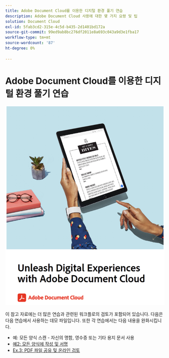 ```yaml
---
title: Adobe Document Cloud를 이용한 디지털 환경 풀기 연습
description: Adobe Document Cloud 사용에 대한 몇 가지 요령 및 팁
solution: Document Cloud
exl-id: 5fab3cd2-315e-4c5d-b435-2d1401bd172a
source-git-commit: 99ed9ab8bc276df2011e8a693c043a9d3e1fba17
workflow-type: tm+mt
source-wordcount: '87'
ht-degree: 0%

---
```


# Adobe Document Cloud를 이용한 디지털 환경 풀기 연습

[![image](assets/rebrand.png)](assets/Unleash_Digital_Experiences_with_Adobe_Document_Cloud.pdf)

이 참고 자료에는 더 많은 연습과 관련된 워크플로의 검토가 포함되어 있습니다. 다음은 다음 연습에서 사용하는 데모 파일입니다. 또한 각 연습에서는 다음 내용을 완화시킵니다.

* 예: 모든 양식 스캔 - 자신의 명함, 영수증 또는 기타 용지 문서 사용
* [예2: 모든 양식에 작성 및 서명](assets/03_FillSignScan.zip)
* [Ex.3: PDF 파일 공유 및 온라인 검토](assets/01_Review.zip)
